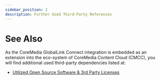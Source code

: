 ```yaml
---
sidebar_position: 2
description: Further Used Third-Party References
---
```


# See Also

As the CoreMedia GlobalLink Connect integration is embedded as an extension
into the eco-system of CoreMedia Content Cloud (CMCC), you will find additional
used third-party dependencies listed at:

* [Utilized Open Source Software & 3rd Party Licenses](https://documentation.coremedia.com/cmcc-12/artifacts/2506.0/webhelp/used-opensource-en/index.html "Utilized Open Source Software & 3rd Party Licenses")

